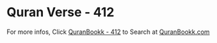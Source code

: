 # Quran Verse - 412 

For more infos, Click [QuranBookk - 412](https://www.quranbookk.com/quran/search?q=412) to Search at [QuranBookk.com](http://quranbookk.com/)
